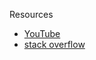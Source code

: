 Resources
  * [YouTube](https://www.youtube.com/)
  * [stack overflow](https://stackoverflow.com/questions)
